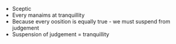 - Sceptic
- Every manaims at tranquillity
- Because every oosition is equally true - we must suspend from judgement
- Suspension of judgement = tranquillity